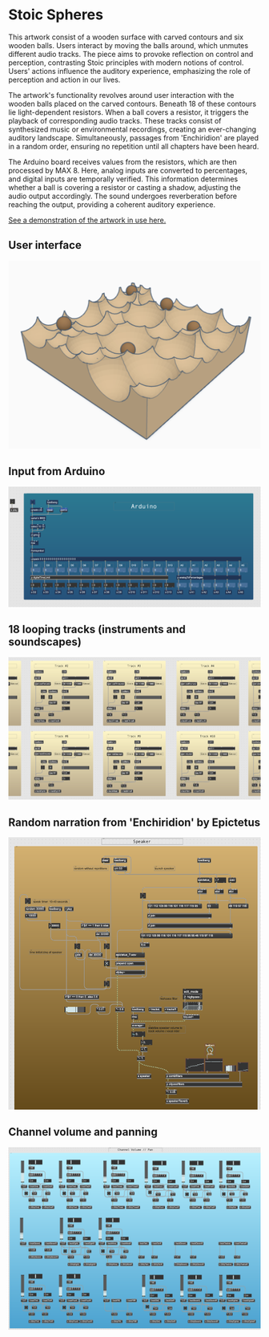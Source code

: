 # Stoic Spheres
This artwork consist of a wooden surface with carved contours and six wooden balls. Users interact by moving the balls around, which unmutes different audio tracks. The piece aims to provoke reflection on control and perception, contrasting Stoic principles with modern notions of control. Users' actions influence the auditory experience, emphasizing the role of perception and action in our lives.

The artwork's functionality revolves around user interaction with the wooden balls placed on the carved contours. Beneath 18 of these contours lie light-dependent resistors. When a ball covers a resistor, it triggers the playback of corresponding audio tracks. These tracks consist of synthesized music or environmental recordings, creating an ever-changing auditory landscape. Simultaneously, passages from 'Enchiridion' are played in a random order, ensuring no repetition until all chapters have been heard.

The Arduino board receives values from the resistors, which are then processed by MAX 8. Here, analog inputs are converted to percentages, and digital inputs are temporally verified. This information determines whether a ball is covering a resistor or casting a shadow, adjusting the audio output accordingly. The sound undergoes reverberation before reaching the output, providing a coherent auditory experience.

[See a demonstration of the artwork in use here.](https://www.thomaseg.dk/)

## User interface
![Visualisation of volume-interaction](images/user-interface.png)

## Input from Arduino
![Visualisation of volume-interaction](images/arduino-in.png)

## 18 looping tracks (instruments and soundscapes)
![Visualisation of volume-interaction](images/tracks.png)

## Random narration from 'Enchiridion' by Epictetus
![Visualisation of volume-interaction](images/narrator.png)

## Channel volume and panning
![Visualisation of volume-interaction](images/channel-vol-pan.png)
